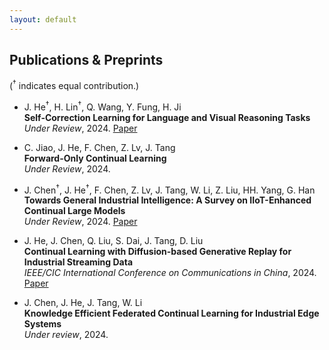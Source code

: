 ```yaml
---
layout: default
---
```



  
## Publications & Preprints

(<sup>†</sup> indicates equal contribution.)

- J. He<sup>†</sup>, H. Lin<sup>†</sup>, Q. Wang, Y. Fung, H. Ji  
  **Self-Correction Learning for Language and Visual Reasoning Tasks**  
  _Under Review_, 2024. [Paper](https://arxiv.org/abs/2410.04055) 
  
- C. Jiao, J. He, F. Chen, Z. Lv, J. Tang  
  **Forward-Only Continual Learning**  
  _Under Review_, 2024.

- J. Chen<sup>†</sup>, J. He<sup>†</sup>, F. Chen, Z. Lv, J. Tang, W. Li, Z. Liu, HH. Yang, G. Han  
  **Towards General Industrial Intelligence: A Survey on IIoT-Enhanced Continual Large Models**  
  _Under Review_, 2024. [Paper](https://arxiv.org/abs/2409.01207)

- J. He, J. Chen, Q. Liu, S. Dai, J. Tang, D. Liu  
  **Continual Learning with Diffusion-based Generative Replay for Industrial Streaming Data**  
  _IEEE/CIC International Conference on Communications in China_, 2024. [Paper](https://ieeexplore.ieee.org/abstract/document/10682047/)
    
- J. Chen, J. He, J. Tang, W. Li  
  **Knowledge Efficient Federated Continual Learning for Industrial Edge Systems**  
   _Under review_, 2024.
